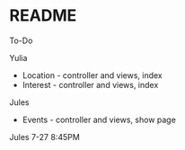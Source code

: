 # README

To-Do

Yulia
- Location - controller and views, index
- Interest - controller and views, index

Jules 
- Events - controller and views, show page


Jules 7-27 8:45PM 